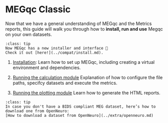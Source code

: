 # MEGqc Classic
Now that we have a general understanding of MEGqc and the Metrics reports, this guide will walk you through how to **install, run and use** Megqc on your own datasets. 


```{admonition} New version?
:class: tip
Now MEGqc has a new installer and interface 🚀
Check it out [here!](../compat/install.md).

```

1. [Installation](../guide/installation.md):
Learn how to set up MEGqc, including creating a virtual environment and dependencies.

2. [Running the calculation module](../guide/run_calculation.md)
Explanation of how to configure the file paths, specifcy datasets and execute the metrics. 

3. [Running the plotting module](../guide/run_plotting.md)
Learn how to generate the HTML reports.


```{admonition} Don't have a Dataset?
:class: tip
In case you don't have a BIDS compliant MEG dataset, here’s how to download one from OpenNeuro:
[How to download a dataset from OpenNeuro](../extra/openneuro.md)

```







